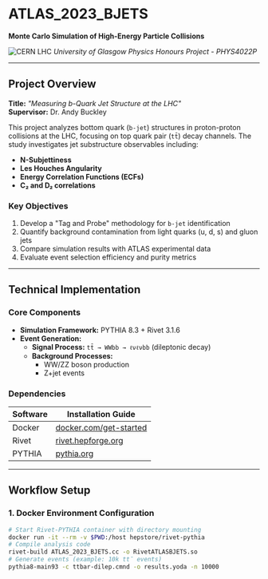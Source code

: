 # ATLAS_2023_BJETS  
**Monte Carlo Simulation of High-Energy Particle Collisions**  

![CERN LHC]([https://via.placeholder.com/800x200.png?text=LHC+ATLAS+Detector+Concept+Image](https://cds.cern.ch/images/CERN-PHOTO-202109-138-5/file?size=medium))  
*University of Glasgow Physics Honours Project - PHYS4022P*

---

## Project Overview
**Title:** *"Measuring b-Quark Jet Structure at the LHC"*  
**Supervisor:** Dr. Andy Buckley  

This project analyzes bottom quark (`b-jet`) structures in proton-proton collisions at the LHC, focusing on top quark pair (`tt̄`) decay channels. The study investigates jet substructure observables including:
- **N-Subjettiness**
- **Les Houches Angularity**
- **Energy Correlation Functions (ECFs)**
- **C₂ and D₂ correlations**

### Key Objectives
1. Develop a "Tag and Probe" methodology for `b-jet` identification
2. Quantify background contamination from light quarks (u, d, s) and gluon jets
3. Compare simulation results with ATLAS experimental data
4. Evaluate event selection efficiency and purity metrics

---

## Technical Implementation
### Core Components
- **Simulation Framework:** PYTHIA 8.3 + Rivet 3.1.6
- **Event Generation:**
  - **Signal Process:** `tt̄ → WWbb → ℓνℓνbb` (dileptonic decay)
  - **Background Processes:** 
    - WW/ZZ boson production
    - Z+jet events

### Dependencies
| Software       | Installation Guide                     |
|----------------|----------------------------------------|
| Docker         | [docker.com/get-started](https://www.docker.com/get-started) |
| Rivet          | [rivet.hepforge.org](https://rivet.hepforge.org/) |
| PYTHIA         | [pythia.org](https://pythia.org/)      |

---

## Workflow Setup
### 1. Docker Environment Configuration
```bash
# Start Rivet-PYTHIA container with directory mounting
docker run -it --rm -v $PWD:/host hepstore/rivet-pythia
# Compile analysis code
rivet-build ATLAS_2023_BJETS.cc -o RivetATLASBJETS.so
# Generate events (example: 10k tt̄ events)
pythia8-main93 -c ttbar-dilep.cmnd -o results.yoda -n 10000

